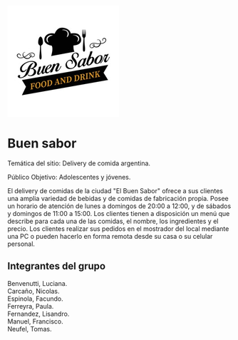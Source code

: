 ![Logo of the page](https://github.com/Lisandro939/el-buen-sabor/blob/main/Logo%20(1).jpeg)
# Buen sabor

Temática del sitio: Delivery de comida argentina.

Público Objetivo: Adolescentes y jóvenes.

El delivery de comidas de la ciudad "El Buen Sabor" ofrece a sus clientes una amplia variedad de bebidas y de comidas de fabricación propia. Posee un horario de atención de lunes a domingos de 20:00 a 12:00, y de sábados y domingos de 11:00 a 15:00. Los clientes tienen a disposición un menú que describe para cada una de las comidas, el nombre, los ingredientes y el precio. Los clientes realizar sus pedidos en el mostrador del local mediante una PC o pueden hacerlo en forma remota desde su casa o su celular personal.

## Integrantes del grupo

Benvenutti, Luciana.  
Carcaño, Nicolas.  
Espinola, Facundo.  
Ferreyra, Paula.  
Fernandez, Lisandro.  
Manuel, Francisco.  
Neufel, Tomas.  
